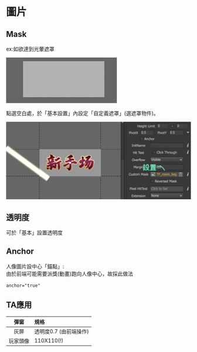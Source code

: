 # 圖片

## Mask

ex:如欲達到光暈遮罩

![](.gitbook/assets/oct-25-2019-10-30-13.gif)

點選空白處，於「基本設置」內設定「自定義遮罩」\(選遮罩物件\)。

![](.gitbook/assets/maskmethod.png)

## 透明度

可於「基本」設置透明度

## Anchor

人像圖片設中心「錨點」:  
由於前端可能需要派獎\(動畫\)跑向人像中心，故採此做法

```text
anchor="true"
```

## TA應用

| 彈窗 | 規格 |
| :---: | :--- |
| 灰屏 | 透明度0.7 \(由前端操作\) |
| 玩家頭像 | 110X110\(!\) |

